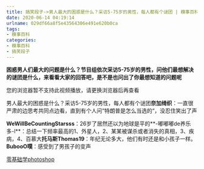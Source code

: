 ```yaml
---
title: 搞笑段子->男人最大的困惑是什么？采访5-75岁的男性，每人都有个谜团 | 糗事百科
date: 2020-06-14 04:19:14
urlname: 029df66a8f5e43564306e491e620b0ca
tags: 
- 糗事百科
categories:
- 糗事百科
- 搞笑段子
---
```

**困惑男人们最大的问题是什么？节目组依次采访5-75岁的男性，问他们最想解决的谜团是什么，来看看大家的回答吧，是不是也问出了你最想知道的问题呢**  

您的浏览器暂不支持此视频播放，请更换浏览器后再查看

男人最大的困惑是什么？采访5-75岁的男性，每人都有个谜团**奈加绮织**：一直很严肃的边思考共同点边看，直到有个人问“特朗普是怎么当选的“，没忍住笑出了声

**WeWillBeCountingStarsss**：26岁了居然还以为地球是平的**-嘟嘟嘟de养乐多-l**：总结一下频率最高的1、外星人，2、某某被谋杀或者消失的真相，3、疾病，4、百慕大**托马斯Thomas19**：年纪无论多大，他们有时还是和小孩子一样。**BubooO噗**：感受到了男孩子的变声

[零基础学photoshop](https://vip.open.163.com/mobile/detail/293?channel=directcard)


